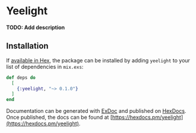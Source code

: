 # Yeelight

**TODO: Add description**

## Installation

If [available in Hex](https://hex.pm/docs/publish), the package can be installed
by adding `yeelight` to your list of dependencies in `mix.exs`:

```elixir
def deps do
  [
    {:yeelight, "~> 0.1.0"}
  ]
end
```

Documentation can be generated with [ExDoc](https://github.com/elixir-lang/ex_doc)
and published on [HexDocs](https://hexdocs.pm). Once published, the docs can
be found at [https://hexdocs.pm/yeelight](https://hexdocs.pm/yeelight).

